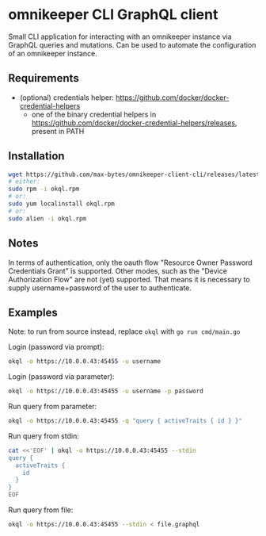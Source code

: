 # omnikeeper CLI GraphQL client

Small CLI application for interacting with an omnikeeper instance via GraphQL queries and mutations. Can be used to automate the configuration of an omnikeeper instance.

## Requirements

- (optional) credentials helper: https://github.com/docker/docker-credential-helpers
  - one of the binary credential helpers in https://github.com/docker/docker-credential-helpers/releases, present in PATH

## Installation

~~~bash
wget https://github.com/max-bytes/omnikeeper-client-cli/releases/latest/download/okql.rpm
# either:
sudo rpm -i okql.rpm
# or:
sudo yum localinstall okql.rpm
# or:
sudo alien -i okql.rpm
~~~

## Notes
In terms of authentication, only the oauth flow "Resource Owner Password Credentials Grant" is supported. Other modes, such as the "Device Authorization Flow" are not (yet) supported. That means it is necessary to supply username+password of the user to authenticate.


## Examples

Note: to run from source instead, replace `okql` with `go run cmd/main.go`

Login (password via prompt):
~~~bash
okql -o https://10.0.0.43:45455 -u username
~~~

Login (password via parameter):
~~~bash
okql -o https://10.0.0.43:45455 -u username -p password
~~~

Run query from parameter:
~~~bash
okql -o https://10.0.0.43:45455 -q "query { activeTraits { id } }"
~~~

Run query from stdin:
~~~bash
cat <<'EOF' | okql -o https://10.0.0.43:45455 --stdin
query {
  activeTraits {
    id
  }
}
EOF
~~~

Run query from file:
~~~bash
okql -o https://10.0.0.43:45455 --stdin < file.graphql
~~~